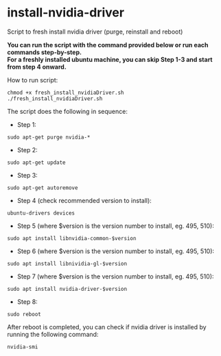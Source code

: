 # install-nvidia-driver
Script to fresh install nvidia driver (purge, reinstall and reboot)

**You can run the script with the command provided below or run each commands step-by-step.** <br />
**For a freshly installed ubuntu machine, you can skip Step 1-3 and start from step 4 onward.** <br />

How to run script:
```shell
chmod +x fresh_install_nvidiaDriver.sh
./fresh_install_nvidiaDriver.sh
```

The script does the following in sequence:
* Step 1: 
```shell 
sudo apt-get purge nvidia-* 
```
* Step 2: 
```shell 
sudo apt-get update 
```
* Step 3: 
```shell 
sudo apt-get autoremove 
```
* Step 4 (check recommended version to install): 
```shell 
ubuntu-drivers devices 
```
* Step 5 (where $version is the version number to install, eg. 495, 510): 
```shell 
sudo apt install libnvidia-common-$version 
```
* Step 6 (where $version is the version number to install, eg. 495, 510): 
```shell 
sudo apt install libnividia-gl-$version  
```
* Step 7 (where $version is the version number to install, eg. 495, 510): 
```shell 
sudo apt install nvidia-driver-$version 
```
* Step 8: 
```shell 
sudo reboot 
```

After reboot is completed, you can check if nvidia driver is installed by running the following command:
```shell
nvidia-smi
```

